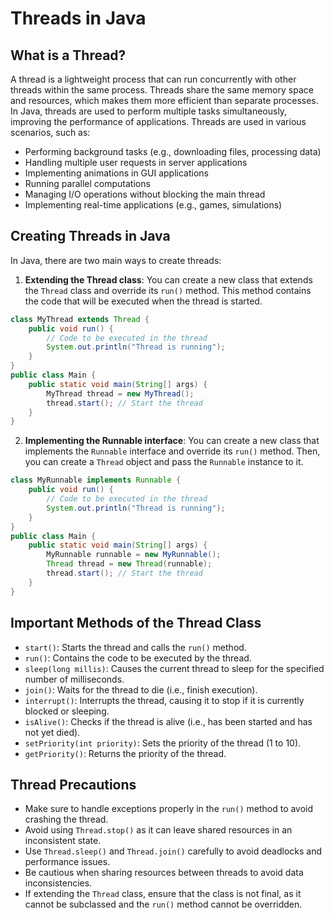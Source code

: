 # Threads in Java

## What is a Thread?
A thread is a lightweight process that can run concurrently with other threads within the same process. Threads share the same memory space and resources, which makes them more efficient than separate processes. In Java, threads are used to perform multiple tasks simultaneously, improving the performance of applications.
Threads are used in various scenarios, such as:
- Performing background tasks (e.g., downloading files, processing data)
- Handling multiple user requests in server applications
- Implementing animations in GUI applications
- Running parallel computations
- Managing I/O operations without blocking the main thread
- Implementing real-time applications (e.g., games, simulations)

## Creating Threads in Java
In Java, there are two main ways to create threads:
1. **Extending the Thread class**: You can create a new class that extends the `Thread` class and override its `run()` method. This method contains the code that will be executed when the thread is started.

```java
class MyThread extends Thread {
    public void run() {
        // Code to be executed in the thread
        System.out.println("Thread is running");
    }
}
public class Main {
    public static void main(String[] args) {
        MyThread thread = new MyThread();
        thread.start(); // Start the thread
    }
}
```
2. **Implementing the Runnable interface**: You can create a new class that implements the `Runnable` interface and override its `run()` method. Then, you can create a `Thread` object and pass the `Runnable` instance to it.

```java
class MyRunnable implements Runnable {
    public void run() {
        // Code to be executed in the thread
        System.out.println("Thread is running");
    }
}
public class Main {
    public static void main(String[] args) {
        MyRunnable runnable = new MyRunnable();
        Thread thread = new Thread(runnable);
        thread.start(); // Start the thread
    }
}
```

## Important Methods of the Thread Class
- `start()`: Starts the thread and calls the `run()` method.
- `run()`: Contains the code to be executed by the thread.
- `sleep(long millis)`: Causes the current thread to sleep for the specified number of milliseconds.
- `join()`: Waits for the thread to die (i.e., finish execution).
- `interrupt()`: Interrupts the thread, causing it to stop if it is currently blocked or sleeping.
- `isAlive()`: Checks if the thread is alive (i.e., has been started and has not yet died).
- `setPriority(int priority)`: Sets the priority of the thread (1 to 10).
- `getPriority()`: Returns the priority of the thread.

## Thread Precautions
- Make sure to handle exceptions properly in the `run()` method to avoid crashing the thread.
- Avoid using `Thread.stop()` as it can leave shared resources in an inconsistent state.
- Use `Thread.sleep()` and `Thread.join()` carefully to avoid deadlocks and performance issues.
- Be cautious when sharing resources between threads to avoid data inconsistencies.
- If extending the `Thread` class, ensure that the class is not final, as it cannot be subclassed and the `run()` method cannot be overridden.

